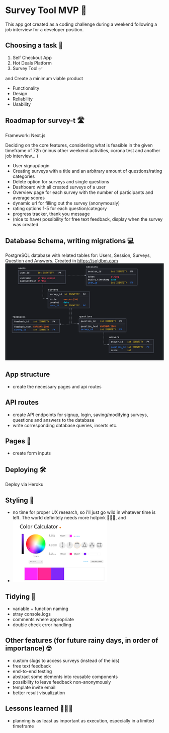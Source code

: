 # Survey Tool MVP 🚀

This app got created as a coding challenge during a weekend following a job interview for a developer position.

## Choosing a task 🤔

1. Self Checkout App
2. Hot Deals Platform
3. Survey Tool ✅

and Create a minimum viable product

- Functionality
- Design
- Reliability
- Usability

## Roadmap for survey-t 🛣️

Framework: Next.js

Deciding on the core features, considering what is feasible in the given timeframe of 72h (minus other weekend activities, corona test and another job interview... )

- User signup/login
- Creating surveys with a title and an arbitrary amount of questions/rating categories
- Delete option for surveys and single questions
- Dashboard with all created surveys of a user
- Overview page for each survey with the number of participants and average scores
- dynamic url for filling out the survey (anonymously)
- rating options 1-5 for each question/category
- progress tracker, thank you message
- (nice to have) possibility for free text feedback, display when the survey was created

## Database Schema, writing migrations 💻

PostgreSQL database with related tables for: Users, Session, Surveys, Question and Answers. Created in https://sqldbm.com
<img src="https://github.com/thorinaboenke/surveytool/blob/master/public/t-survey_database_schema.png" width="600" alt='database schema'>

## App structure

- create the necessary pages and api routes

## API routes

- create API endpoints for signup, login, saving/modifying surveys, questions and answers to the database
- write corresponding database queries, inserts etc.

## Pages 📄

- create form inputs

## Deploying 🛠️

Deploy via Heroku

## Styling 🎨

- no time for proper UX research, so i'll just go wild in whatever time is left. The world definitely needs more hotpink 👩🏻‍🎤, and
- <img src="https://github.com/thorinaboenke/surveytool/blob/master/public/colorscheme.png" width="300" alt='colorscheme'>

## Tidying 🧹

- variable + function naming
- stray console.logs
- comments where appropriate
- double check error handling

## Other features (for future rainy days, in order of importance) 🤓

- custom slugs to access surveys (instead of the ids)
- free text feedback
- end-to-end testing
- abstract some elements into reusable components
- possibility to leave feedback non-anonymously
- template invite email
- better result visualization

## Lessons learned 👩🏻‍🏫

- planning is as least as important as execution, especially in a limited timeframe
